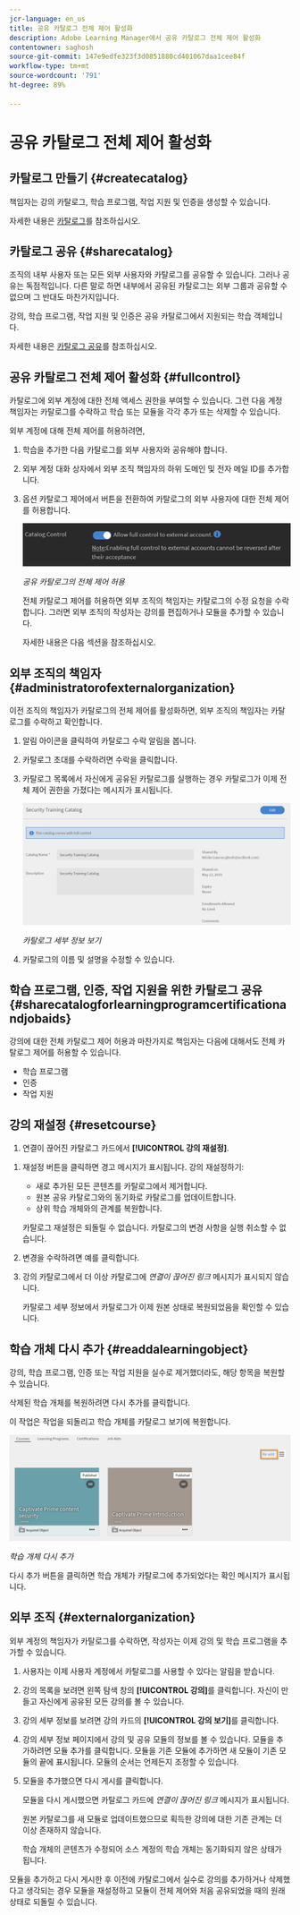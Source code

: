 ```yaml
---
jcr-language: en_us
title: 공유 카탈로그 전체 제어 활성화
description: Adobe Learning Manager에서 공유 카탈로그 전체 제어 활성화
contentowner: saghosh
source-git-commit: 147e9edfe323f3d0851880cd401067daa1cee84f
workflow-type: tm+mt
source-wordcount: '791'
ht-degree: 89%

---
```




# 공유 카탈로그 전체 제어 활성화

## 카탈로그 만들기 {#createcatalog}

책임자는 강의 카탈로그, 학습 프로그램, 작업 지원 및 인증을 생성할 수 있습니다.

자세한 내용은 [카탈로그](/help/migrated/administrators/feature-summary/catalogs.md)를 참조하십시오.

## 카탈로그 공유 {#sharecatalog}

조직의 내부 사용자 또는 모든 외부 사용자와 카탈로그를 공유할 수 있습니다. 그러나 공유는 독점적입니다. 다른 말로 하면 내부에서 공유된 카탈로그는 외부 그룹과 공유할 수 없으며 그 반대도 마찬가지입니다.

강의, 학습 프로그램, 작업 지원 및 인증은 공유 카탈로그에서 지원되는 학습 객체입니다.

자세한 내용은 [카탈로그 공유](/help/migrated/administrators/feature-summary/catalogs.md)를 참조하십시오.

## 공유 카탈로그 전체 제어 활성화 {#fullcontrol}

카탈로그에 외부 계정에 대한 전체 액세스 권한을 부여할 수 있습니다. 그런 다음 계정 책임자는 카탈로그를 수락하고 학습 또는 모듈을 각각 추가 또는 삭제할 수 있습니다.

외부 계정에 대해 전체 제어를 허용하려면,

1. 학습을 추가한 다음 카탈로그를 외부 사용자와 공유해야 합니다.
1. 외부 계정 대화 상자에서 외부 조직 책임자의 하위 도메인 및 전자 메일 ID를 추가합니다.
1. 옵션 카탈로그 제어에서 버튼을 전환하여 카탈로그의 외부 사용자에 대한 전체 제어를 허용합니다.

   ![](assets/catalog-control.png)

   *공유 카탈로그의 전체 제어 허용*

   전체 카탈로그 제어를 허용하면 외부 조직의 책임자는 카탈로그의 수정 요청을 수락합니다. 그러면 외부 조직의 작성자는 강의를 편집하거나 모듈을 추가할 수 있습니다.

   자세한 내용은 다음 섹션을 참조하십시오.

## 외부 조직의 책임자 {#administratorofexternalorganization}

이전 조직의 책임자가 카탈로그의 전체 제어를 활성화하면, 외부 조직의 책임자는 카탈로그를 수락하고 확인합니다.

1. 알림 아이콘을 클릭하여 카탈로그 수락 알림을 봅니다.

   <!--![](assets/notification-to-acceptcatalog.png)-->

1. 카탈로그 초대를 수락하려면 수락을 클릭합니다.
1. 카탈로그 목록에서 자신에게 공유된 카탈로그를 실행하는 경우 카탈로그가 이제 전체 제어 권한을 가졌다는 메시지가 표시됩니다.

   ![](assets/catalog-details.png)

   *카탈로그 세부 정보 보기*

1. 카탈로그의 이름 및 설명을 수정할 수 있습니다.

## 학습 프로그램, 인증, 작업 지원을 위한 카탈로그 공유 {#sharecatalogforlearningprogramcertificationandjobaids}

강의에 대한 전체 카탈로그 제어 허용과 마찬가지로 책임자는 다음에 대해서도 전체 카탈로그 제어를 허용할 수 있습니다.

* 학습 프로그램
* 인증
* 작업 지원

## 강의 재설정 {#resetcourse}

1. 연결이 끊어진 카탈로그 카드에서 **[!UICONTROL 강의 재설정]**.

<!-- ![](assets/reset-course.png)-->

1. 재설정 버튼을 클릭하면 경고 메시지가 표시됩니다. 강의 재설정하기:

   * 새로 추가된 모든 콘텐츠를 카탈로그에서 제거합니다.
   * 원본 공유 카탈로그와의 동기화로 카탈로그를 업데이트합니다.
   * 상위 학습 개체와의 관계를 복원합니다.

   카탈로그 재설정은 되돌릴 수 없습니다. 카탈로그의 변경 사항을 실행 취소할 수 없습니다.

1. 변경을 수락하려면 예를 클릭합니다.
1. 강의 카탈로그에서 더 이상 카탈로그에 *연결이 끊어진 링크* 메시지가 표시되지 않습니다.

   카탈로그 세부 정보에서 카탈로그가 이제 원본 상태로 복원되었음을 확인할 수 있습니다.

## 학습 개체 다시 추가 {#readdalearningobject}

강의, 학습 프로그램, 인증 또는 작업 지원을 실수로 제거했더라도, 해당 항목을 복원할 수 있습니다.

삭제된 학습 개체를 복원하려면 다시 추가를 클릭합니다.

이 작업은 작업을 되돌리고 학습 개체를 카탈로그 보기에 복원합니다.

![](assets/re-add-button.png)

*학습 개체 다시 추가*

다시 추가 버튼을 클릭하면 학습 개체가 카탈로그에 추가되었다는 확인 메시지가 표시됩니다.

## 외부 조직 {#externalorganization}

외부 계정의 책임자가 카탈로그를 수락하면, 작성자는 이제 강의 및 학습 프로그램을 추가할 수 있습니다.

1. 사용자는 이제 사용자 계정에서 카탈로그를 사용할 수 있다는 알림을 받습니다.
1. 강의 목록을 보려면 왼쪽 탐색 창의 **[!UICONTROL 강의]**&#x200B;를 클릭합니다. 자신이 만들고 자신에게 공유된 모든 강의를 볼 수 있습니다.
1. 강의 세부 정보를 보려면 강의 카드의 **[!UICONTROL 강의 보기]**&#x200B;를 클릭합니다.

   <!--![](assets/view-course.png)-->

1. 강의 세부 정보 페이지에서 강의 및 공유 모듈의 정보를 볼 수 있습니다. 모듈을 추가하려면 모듈 추가를 클릭합니다. 모듈을 기존 모듈에 추가하면 새 모듈이 기존 모듈의 끝에 표시됩니다. 모듈의 순서는 언제든지 조정할 수 있습니다.
1. 모듈을 추가했으면 다시 게시를 클릭합니다.

   모듈을 다시 게시했으면 카탈로그 카드에 *연결이 끊어진 링크* 메시지가 표시됩니다.

   원본 카탈로그를 새 모듈로 업데이트했으므로 획득한 강의에 대한 기존 관계는 더 이상 존재하지 않습니다.

   학습 개체의 콘텐츠가 수정되어 소스 계정의 학습 개체는 동기화되지 않은 상태가 됩니다.

   <!--![](assets/link-broken.png)-->

모듈을 추가하고 다시 게시한 후 이전에 카탈로그에서 실수로 강의를 추가하거나 삭제했다고 생각되는 경우 모듈을 재설정하고 모듈이 전체 제어와 처음 공유되었을 때의 원래 상태로 되돌릴 수 있습니다.
